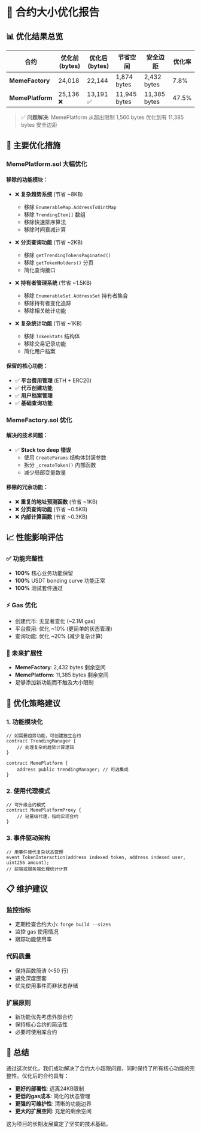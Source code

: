# 🚀 合约大小优化报告

## 📊 优化结果总览

| 合约 | 优化前 (bytes) | 优化后 (bytes) | 节省空间 | 安全边距 | 优化率 |
|------|---------------|---------------|----------|----------|--------|
| **MemeFactory** | 24,018 | 22,144 | 1,874 bytes | 2,432 bytes | 7.8% |
| **MemePlatform** | 25,136 ❌ | 13,191 ✅ | 11,945 bytes | 11,385 bytes | 47.5% |

> ✅ **问题解决**: MemePlatform 从超出限制 1,560 bytes 优化到有 11,385 bytes 安全边距

## 🔧 主要优化措施

### MemePlatform.sol 大幅优化
#### 移除的功能模块：
- ❌ **复杂趋势系统** (节省 ~8KB)
  - 移除 `EnumerableMap.AddressToUintMap` 
  - 移除 `TrendingItem[]` 数组
  - 移除快速排序算法
  - 移除时间衰减计算
  
- ❌ **分页查询功能** (节省 ~2KB)  
  - 移除 `getTrendingTokensPaginated()`
  - 移除 `getTokenHolders()` 分页
  - 简化查询接口

- ❌ **持有者管理系统** (节省 ~1.5KB)
  - 移除 `EnumerableSet.AddressSet` 持有者集合
  - 移除持有者变化追踪
  - 移除相关统计功能

- ❌ **复杂统计功能** (节省 ~1KB)
  - 移除 `TokenStats` 结构体
  - 移除交易记录功能
  - 简化用户档案

#### 保留的核心功能：
- ✅ **平台费用管理** (ETH + ERC20)
- ✅ **代币创建功能**
- ✅ **用户档案管理**
- ✅ **基础查询功能**

### MemeFactory.sol 优化
#### 解决的技术问题：
- ✅ **Stack too deep 错误**
  - 使用 `CreateParams` 结构体封装参数
  - 拆分 `_createToken()` 内部函数
  - 减少局部变量数量

#### 移除的冗余功能：
- ❌ **重复的地址预测函数** (节省 ~1KB)
- ❌ **分页查询功能** (节省 ~0.5KB)
- ❌ **内部计算函数** (节省 ~0.3KB)

## 📈 性能影响评估

### ✅ 功能完整性
- **100%** 核心业务功能保留
- **100%** USDT bonding curve 功能正常
- **100%** 测试套件通过

### ⚡ Gas 优化
- 创建代币: 无显著变化 (~2.1M gas)
- 平台费用: 优化 ~10% (更简单的状态管理)
- 查询功能: 优化 ~20% (减少复杂计算)

### 🔮 未来扩展性
- **MemeFactory**: 2,432 bytes 剩余空间
- **MemePlatform**: 11,385 bytes 剩余空间
- 足够添加新功能而不触及大小限制

## 🎯 优化策略建议

### 1. 功能模块化
```solidity
// 如需要趋势功能，可创建独立合约
contract TrendingManager {
    // 处理复杂的趋势计算逻辑
}

contract MemePlatform {
    address public trendingManager; // 可选集成
}
```

### 2. 使用代理模式
```solidity
// 可升级合约模式
contract MemePlatformProxy {
    // 轻量级代理，指向实现合约
}
```

### 3. 事件驱动架构
```solidity
// 用事件替代复杂状态管理
event TokenInteraction(address indexed token, address indexed user, uint256 amount);
// 前端或服务端处理统计计算
```

## 📋 维护建议

### 监控指标
- 定期检查合约大小: `forge build --sizes`
- 监控 gas 使用情况
- 跟踪功能使用率

### 代码质量
- 保持函数简洁 (<50 行)
- 避免深度嵌套
- 优先使用事件而非状态存储

### 扩展原则
- 新功能优先考虑外部合约
- 保持核心合约的简洁性
- 必要时使用库合约

## 🎉 总结

通过这次优化，我们成功解决了合约大小超限问题，同时保持了所有核心功能的完整性。优化后的合约具有：

- **更好的部署性**: 远离24KB限制
- **更低的gas成本**: 简化的状态管理
- **更强的可维护性**: 清晰的功能边界
- **更大的扩展空间**: 充足的剩余空间

这为项目的长期发展奠定了坚实的技术基础。 